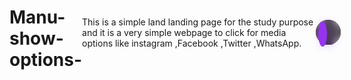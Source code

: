 # Manu-show-options-
This is a simple land landing page for the study purpose and it is a very simple webpage to click for media options like instagram ,Facebook ,Twitter ,WhatsApp.
<!DOCTYPE html>
<html lang="en">
<head>
<meta charset="UTF-8">
<meta http-equiv="X-UA-Compatible" content="IE=edge">
<meta name="viewport" content="width=device-width, initial-scale=1.0">
<title>Share Button</title>
<link rel="stylesheet" href="style.css">
<link rel="stylesheet" href="https://cdnjs.cloudflare.com/ajax/libs/font-awesome/6.0.0-beta2/css/all.min.css" integrity="sha512-YWzhKL2whUzgiheMoBFwW8CKV4qpHQAEuvilg9FAn5VJUDwKZZxkJNuGM4XkWuk94WCrrwslk8yWNGmY1EduTA==" crossorigin="anonymous" referrerpolicy="no-referrer" />
<style> 
HTML CSS Result Skip Results Iframe
*{
margin: 0;
padding: 0;
box-sizing: border-box;
}
body{
display: flex;
justify-content: center;
align-items: center;
height: 100vh;
}
.container{
width: 40px;
height: 40px;
position: relative;
}
.container input{
position: absolute;
width: 100%;
height: 100%;
appearance: none;
-webkit-appearance: none;
cursor: pointer;
}
.container input::before{
content: "\f1e0";
position: absolute;
font-family: 'Font Awesome 6 Free';
font-weight: 700;
font-size: 1.5rem;
top: 0;
left: 0;
width: 100%;
height: 100%;
background: #9733EE;
color: white;
border-radius: 50%;
display: flex;
justify-content: center;
align-items: center;
}
.container input:checked::before{
content: "\f00d";
font-size: 2rem;
}
.container input::after{
content: "";
position: absolute;
top: -35%;
left: -35%;
width: 120%;
height: 120%;
z-index: -10;
border: 10px solid #9733EE;
box-shadow: 0 0 30px #9733ee4f;
border-radius: 0%;
transform: scale(.5);
transition: all .4s;
}
.container input:checked::after{
transform: scale(1.5);
border-radius: 50%;
}
.links{
position: absolute;
z-index: -10;
}
.container input:checked ~ .links{
transition: all 4s;
z-index: 50;
}
.links a{
position: absolute;
width: 40px;
height: 40px;
text-decoration: none;
display: flex;
justify-content: center;
align-items: center;
background: rgba(0, 0, 0, 0.226);
border-radius: 50%;
cursor: pointer;
color: white;
transition: all .4s;
transition-delay: calc(var(--i)* 0.1s);
backdrop-filter: blur(5px);
}
.links a i{
font-size: 1.5em;
}
.container input:checked ~ .links a:nth-child(1){
transform: translateY(-130%);
}
.container input:checked ~ .links a:nth-child(2){
transform: translateX(130%);
}
.container input:checked ~ .links a:nth-child(3){
transform: translateY(130%);
}
.container input:checked ~ .links a:nth-child(4){
transform: translateX(-130%);
}
</style>
</head>
<body>
<div class="container">
<input type="checkbox" name="" id="">
<div class="links">
<a href="#" style="--i:1"><i class="fab fa-facebook"></i></a>
<a href="#" style="--i:2"><i class="fab fa-instagram"></i></a>
<a href="#" style="--i:3"><i class="fab fa-twitter"></i></a>
<a href="#" style="--i:4"><i class="fab fa-whatsapp"></i></a>
</div>
</div>
</body>
</html>
